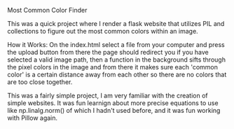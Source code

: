 Most Common Color Finder

This was a quick project where I render a flask website that utilizes PIL and collections to figure out the most
common colors within an image.

How it Works:
On the index.html select a file from your computer and press the upload button from there the page should redirect you
if you have selected a valid image path, then a function in the background sifts through the pixel colors in the image
and from there it makes sure each 'common color' is a certain distance away from each other so there are no colors that
are too close together. 

This was a fairly simple project, I am very familiar with the creation of simple
websites. It was fun learnign about more precise equations to use like 
np.linalg.norm() of which I hadn't used before, and it was fun working with Pillow again.
